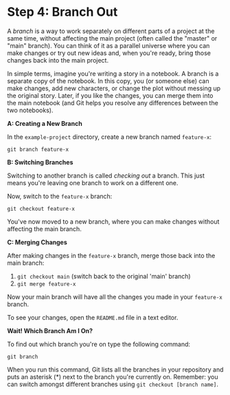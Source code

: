 # Step 4: Branch Out

A _branch_ is a way to work separately on different parts of a project at the same time, without affecting the main project (often called the "master" or "main" branch). You can think of it as a parallel universe where you can make changes or try out new ideas and, when you're ready, bring those changes back into the main project.

In simple terms, imagine you're writing a story in a notebook. A branch is a separate copy of the notebook. In this copy, you (or someone else) can make changes, add new characters, or change the plot without messing up the original story. Later, if you like the changes, you can merge them into the main notebook (and Git helps you resolve any differences between the two notebooks). 

**A: Creating a New Branch**

In the `example-project` directory, create a new branch named `feature-x`:

 `git branch feature-x`

**B: Switching Branches**

Switching to another branch is called _checking out_ a branch. This just means you're leaving one branch to work on a different one.

Now, switch to the `feature-x` branch:

 `git checkout feature-x`

You've now moved to a new branch, where you can make changes without affecting the main branch.

**C: Merging Changes**

After making changes in the `feature-x` branch, merge those back into the main branch:

1. `git checkout main` (switch back to the original 'main' branch)
2. `git merge feature-x`

Now your main branch will have all the changes you made in your `feature-x` branch.

To see your changes, open the `README.md` file in a text editor. 

**Wait! Which Branch Am I On?**

To find out which branch you're on type the following command:

`git branch`

When you run this command, Git lists all the branches in your repository and puts an asterisk (*) next to the branch you're currently on. Remember: you can switch amongst different branches using `git checkout [branch name]`.


<div style="page-break-after: always; break-after: page;"></div>
